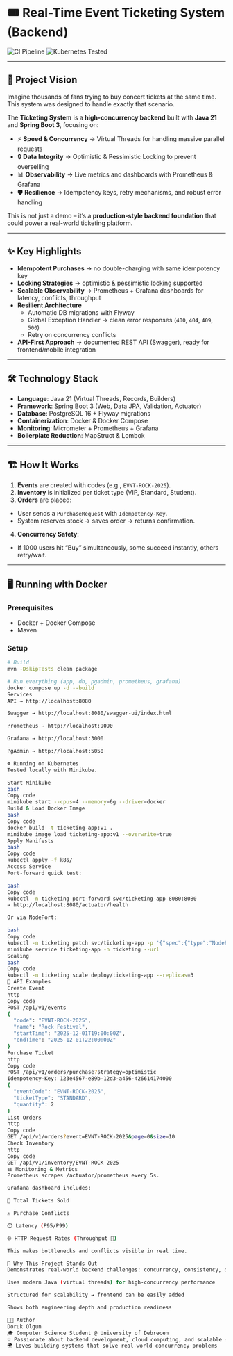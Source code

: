 # 🎟️ Real-Time Event Ticketing System (Backend)

![CI Pipeline](https://github.com/dorukolgun1/ticketing/actions/workflows/ci.yml/badge.svg)
![Kubernetes Tested](https://img.shields.io/badge/Kubernetes-Tested-brightgreen?logo=kubernetes&logoColor=white)

---

## 🚀 Project Vision

Imagine thousands of fans trying to buy concert tickets at the same time.  
This system was designed to handle exactly that scenario.

The **Ticketing System** is a **high-concurrency backend** built with **Java 21** and **Spring Boot 3**, focusing on:
- ⚡ **Speed & Concurrency** → Virtual Threads for handling massive parallel requests
- 🔒 **Data Integrity** → Optimistic & Pessimistic Locking to prevent overselling
- 📊 **Observability** → Live metrics and dashboards with Prometheus & Grafana
- 🛡️ **Resilience** → Idempotency keys, retry mechanisms, and robust error handling

This is not just a demo – it’s a **production-style backend foundation** that could power a real-world ticketing platform.

---

## ✨ Key Highlights
- **Idempotent Purchases** → no double-charging with same idempotency key
- **Locking Strategies** → optimistic & pessimistic locking supported
- **Scalable Observability** → Prometheus + Grafana dashboards for latency, conflicts, throughput
- **Resilient Architecture**
  - Automatic DB migrations with Flyway
  - Global Exception Handler → clean error responses (`400`, `404`, `409`, `500`)
  - Retry on concurrency conflicts
- **API-First Approach** → documented REST API (Swagger), ready for frontend/mobile integration

---

## 🛠️ Technology Stack
- **Language**: Java 21 (Virtual Threads, Records, Builders)
- **Framework**: Spring Boot 3 (Web, Data JPA, Validation, Actuator)
- **Database**: PostgreSQL 16 + Flyway migrations
- **Containerization**: Docker & Docker Compose
- **Monitoring**: Micrometer + Prometheus + Grafana
- **Boilerplate Reduction**: MapStruct & Lombok

---

## 🏗️ How It Works
1. **Events** are created with codes (e.g., `EVNT-ROCK-2025`).
2. **Inventory** is initialized per ticket type (VIP, Standard, Student).
3. **Orders** are placed:
  - User sends a `PurchaseRequest` with `Idempotency-Key`.
  - System reserves stock → saves order → returns confirmation.
4. **Concurrency Safety**:
  - If 1000 users hit “Buy” simultaneously, some succeed instantly, others retry/wait.

---

## 🖥️ Running with Docker

### Prerequisites
- Docker + Docker Compose
- Maven

### Setup
```bash
# Build
mvn -DskipTests clean package

# Run everything (app, db, pgadmin, prometheus, grafana)
docker compose up -d --build
Services
API → http://localhost:8080

Swagger → http://localhost:8080/swagger-ui/index.html

Prometheus → http://localhost:9090

Grafana → http://localhost:3000

PgAdmin → http://localhost:5050

☸️ Running on Kubernetes
Tested locally with Minikube.

Start Minikube
bash
Copy code
minikube start --cpus=4 --memory=6g --driver=docker
Build & Load Docker Image
bash
Copy code
docker build -t ticketing-app:v1 .
minikube image load ticketing-app:v1 --overwrite=true
Apply Manifests
bash
Copy code
kubectl apply -f k8s/
Access Service
Port-forward quick test:

bash
Copy code
kubectl -n ticketing port-forward svc/ticketing-app 8080:8080
→ http://localhost:8080/actuator/health

Or via NodePort:

bash
Copy code
kubectl -n ticketing patch svc/ticketing-app -p '{"spec":{"type":"NodePort"}}'
minikube service ticketing-app -n ticketing --url
Scaling
bash
Copy code
kubectl -n ticketing scale deploy/ticketing-app --replicas=3
📡 API Examples
Create Event
http
Copy code
POST /api/v1/events
{
  "code": "EVNT-ROCK-2025",
  "name": "Rock Festival",
  "startTime": "2025-12-01T19:00:00Z",
  "endTime": "2025-12-01T22:00:00Z"
}
Purchase Ticket
http
Copy code
POST /api/v1/orders/purchase?strategy=optimistic
Idempotency-Key: 123e4567-e89b-12d3-a456-426614174000
{
  "eventCode": "EVNT-ROCK-2025",
  "ticketType": "STANDARD",
  "quantity": 2
}
List Orders
http
Copy code
GET /api/v1/orders?event=EVNT-ROCK-2025&page=0&size=10
Check Inventory
http
Copy code
GET /api/v1/inventory/EVNT-ROCK-2025
📊 Monitoring & Metrics
Prometheus scrapes /actuator/prometheus every 5s.

Grafana dashboard includes:

🎫 Total Tickets Sold

⚠️ Purchase Conflicts

⏱️ Latency (P95/P99)

🌐 HTTP Request Rates (Throughput 🚀)

This makes bottlenecks and conflicts visible in real time.

🎯 Why This Project Stands Out
Demonstrates real-world backend challenges: concurrency, consistency, observability

Uses modern Java (virtual threads) for high-concurrency performance

Structured for scalability → frontend can be easily added

Shows both engineering depth and production readiness

👨‍💻 Author
Doruk Olgun
🎓 Computer Science Student @ University of Debrecen
💡 Passionate about backend development, cloud computing, and scalable systems
🌍 Loves building systems that solve real-world concurrency problems